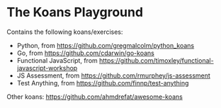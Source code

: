 The Koans Playground
====================

Contains the following koans/exercises:

- Python, from https://github.com/gregmalcolm/python_koans
- Go, from https://github.com/cdarwin/go-koans
- Functional JavaScript, from https://github.com/timoxley/functional-javascript-workshop
- JS Assessment, from https://github.com/rmurphey/js-assessment
- Test Anything, from https://github.com/finnp/test-anything

Other koans: https://github.com/ahmdrefat/awesome-koans
